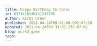 ```yaml
---
title: Happy Birthday to Carol
id: 6371416140741245705
author: Kirby Urner
published: 2021-04-24T09:31:00.002-07:00
updated: 2021-04-24T09:31:32.230-07:00
blog: world_game
tags: 
---
```


